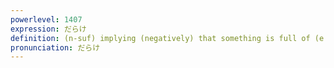 ```yaml
---
powerlevel: 1407
expression: だらけ
definition: (n-suf) implying (negatively) that something is full of (e.g. mistakes); covered all over (e.g. with blood); (P)
pronunciation: だらけ
---
```

